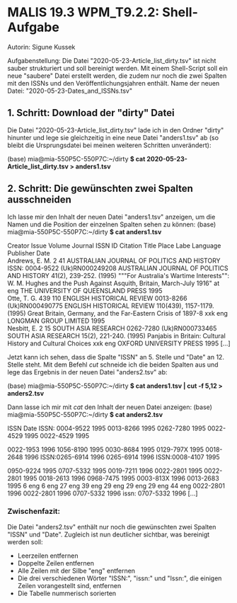# MALIS 19.3 WPM_T9.2.2: Shell-Aufgabe
Autorin: Sigune Kussek

Aufgabenstellung: Die Datei "2020-05-23-Article_list_dirty.tsv" ist nicht sauber strukturiert und soll bereinigt werden. Mit einem Shell-Script soll ein neue "saubere" Datei erstellt werden, die zudem nur noch die zwei Spalten mit den ISSNs und den Veröffentlichungsjahren enthält. Name der neuen Datei: "2020-05-23-Dates_and_ISSNs.tsv"

## 1. Schritt: Download der "dirty" Datei
Die Datei "2020-05-23-Article_list_dirty.tsv" lade ich in den Ordner "dirty" hinunter und lege sie gleichzeitig in eine neue Datei "anders1.tsv" ab (so bleibt die Ursprungsdatei bei meinen weiteren Schritten unverändert):

(base) mia@mia-550P5C-550P7C:~/dirty **$ cat 2020-05-23-Article_list_dirty.tsv > anders1.tsv**

## 2. Schritt: Die gewünschten zwei Spalten ausschneiden
Ich lasse mir den Inhalt der neuen Datei "anders1.tsv" anzeigen, um die Namen und die Position der einzelnen Spalten sehen zu können:
(base) mia@mia-550P5C-550P7C:~/dirty **$ cat anders1.tsv**

Creator	Issue	Volume	Journal	ISSN	ID	Citation	Title	Place Labe	Language	Publisher	Date		
Andrews, E. M.	2	41	AUSTRALIAN JOURNAL OF POLITICS AND HISTORY	ISSN: 0004-9522	(Uk)RN000249208	AUSTRALIAN JOURNAL OF POLITICS AND HISTORY 41(2), 239-252. (1995)	"""For Australia's Wartime Interests"": W. M. Hughes and the Push Against Asquith, Britain, March-July 1916"	at	eng	THE UNIVERSITY OF QUEENSLAND PRESS	1995		
Otte, T. G.	439	110	ENGLISH HISTORICAL REVIEW	0013-8266	(Uk)RN000490775	ENGLISH HISTORICAL REVIEW 110(439), 1157-1179. (1995)	Great Britain, Germany, and the Far-Eastern Crisis of 1897-8	xxk	eng	LONGMAN GROUP LIMITED	1995		
Nesbitt, E.	2	15	SOUTH ASIA RESEARCH	0262-7280	(Uk)RN000733465	SOUTH ASIA RESEARCH 15(2), 221-240. (1995)	Panjabis in Britain: Cultural History and Cultural Choices	xxk	eng	OXFORD UNIVERSITY PRESS	1995 \[...]

Jetzt kann ich sehen, dass die Spalte "ISSN" an 5. Stelle und "Date" an 12. Stelle steht. Mit dem Befehl *cut* schneide ich die beiden Spalten aus und lege das Ergebnis in der neuen Datei "anders2.tsv" ab:

(base) mia@mia-550P5C-550P7C:~/dirty **$ cat anders1.tsv | cut -f 5,12 > anders2.tsv**

Dann lasse ich mir mit *cat* den Inhalt der neuen Datei anzeigen:
(base) mia@mia-550P5C-550P7C:~/dirty **$ cat anders2.tsv**

ISSN	Date
ISSN: 0004-9522	1995
0013-8266	1995
0262-7280	1995
0022-4529	1995
0022-4529	1995

	
	
	
0022-1953	1996
1056-8190	1995
0030-8684	1995
0129-797X	1995
0018-2648	1996
ISSN:0265-6914	1996
0265-6914	1996
ISSN:0008-4107	1995
	
	
	
	
0950-9224	1995
0707-5332	1995
0019-7211	1996
0022-2801	1995
0022-2801	1995
0018-2613	1996
0968-7475	1995
0003-813X	1996
0013-2683	1995
6	eng
6	eng
27	eng
39	eng
29	eng
29	eng
29	eng
44	eng
0022-2801	1996
0022-2801	1996
0707-5332	1996
issn: 0707-5332	1996 \[...]

### Zwischenfazit:
Die Datei "anders2.tsv" enthält nur noch die gewünschten zwei Spalten "ISSN" und "Date". Zugleich ist nun deutlicher sichtbar, was bereinigt werden soll:
- Leerzeilen entfernen
- Doppelte Zeilen entfernen
- Alle Zeilen mit der Silbe "eng" entfernen
- Die drei verschiedenen Wörter "ISSN:", "issn:" und "Issn:", die einigen Zeilen vorangestellt sind, entfernen
- Die Tabelle nummerisch sorierten

